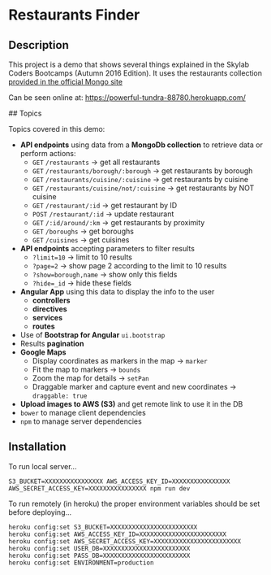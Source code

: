 # Restaurants Finder

## Description 

This project is a demo that shows several things explained in the Skylab Coders Bootcamps (Autumn 2016 Edition). It uses the restaurants collection [provided in the official Mongo site](https://docs.mongodb.com/getting-started/shell/import-data/)

Can be seen online at: https://powerful-tundra-88780.herokuapp.com/

## Topics

Topics covered in this demo:

- **API endpoints** using data from a **MongoDb collection** to retrieve data or perform actions:
    + `GET` `/restaurants` → get all restaurants
    + `GET` `/restaurants/borough/:borough` → get restaurants by borough
    + `GET` `/restaurants/cuisine/:cuisine` → get restaurants by cuisine
    + `GET` `/restaurants/cuisine/not/:cuisine` → get restaurants by NOT cuisine
    + `GET` `/restaurant/:id`  → get restaurant by ID
    + `POST` `/restaurant/:id` → update restaurant
    + `GET` `/:id/around/:km` → get restaurants by proximity
    + `GET` `/boroughs`  → get boroughs
    + `GET` `/cuisines`  → get cuisines
- **API endpoints** accepting parameters to filter results
    - `?limit=10` → limit to 10 results
    - `?page=2` → show page 2 according to the limit to 10 results
    - `?show=borough,name` → show only this fields
    - `?hide=_id` → hide these fields
- **Angular App** using this data to display the info to the user
    + **controllers**
    + **directives**
    + **services**
    + **routes**
- Use of **Bootstrap for Angular** `ui.bootstrap`
- Results **pagination**
- **Google Maps**
    + Display coordinates as markers in the map → `marker`
    + Fit the map to markers → `bounds`
    + Zoom the map for details → `setPan`
    + Draggable marker and capture event and new coordinates → `draggable: true`
- **Upload images to AWS (S3)** and get remote link to use it in the DB
- `bower` to manage client dependencies
- `npm` to manage server dependencies

## Installation

To run local server...

    S3_BUCKET=XXXXXXXXXXXXXXXX AWS_ACCESS_KEY_ID=XXXXXXXXXXXXXXXX AWS_SECRET_ACCESS_KEY=XXXXXXXXXXXXXXXX npm run dev

To run remotely (in heroku) the proper environment variables should be set before deploying...

    heroku config:set S3_BUCKET=XXXXXXXXXXXXXXXXXXXXXXXX
    heroku config:set AWS_ACCESS_KEY_ID=XXXXXXXXXXXXXXXXXXXXXXXX
    heroku config:set AWS_SECRET_ACCESS_KEY=XXXXXXXXXXXXXXXXXXXXXXXX
    heroku config:set USER_DB=XXXXXXXXXXXXXXXXXXXXXXXX
    heroku config:set PASS_DB=XXXXXXXXXXXXXXXXXXXXXXXX
    heroku config:set ENVIRONMENT=production





